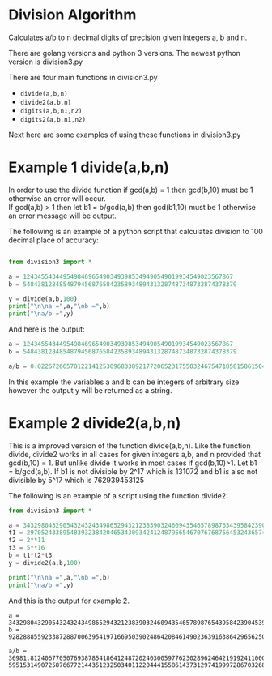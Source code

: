 # Division Algorithm
Calculates a/b to n decimal digits of precision given integers a, b and n.

There are golang versions and python 3 versions. The newest python version is division3.py

There are four main functions in division3.py
* ``` divide(a,b,n) ```
* ``` divide2(a,b,n) ```
* ``` digits(a,b,n1,n2) ```
* ``` digits2(a,b,n1,n2) ```

Next here are some examples of using these functions in division3.py

# Example 1 divide(a,b,n)
In order to use the divide function if gcd(a,b) = 1 then gcd(b,10) must be 1 otherwise an error will occur.  
If gcd(a,b) > 1 then let b1 = b/gcd(a,b) then gcd(b1,10) must be 1 otherwise an error message will be output.

The following is an example of a python script that calculates division to 100 decimal place of accuracy:

```python

from division3 import *

a = 1243455434495498469654903493985349490549019934549023567867
b = 54843812848548794568765842358934894313287487348732874378379

y = divide(a,b,100)
print("\n\na =",a,"\nb =",b)
print("\na/b =",y)
```

And here is the output:

```python
a = 1243455434495498469654903493985349490549019934549023567867 
b = 54843812848548794568765842358934894313287487348732874378379

a/b = 0.0226726657012214125309683389217720652317550324675471858158615046233657821289938566786269005119059332
```

In this example the variables a and b can be integers of arbitrary size however the output y will be returned as a string.

# Example 2 divide2(a,b,n)
This is a improved version of the function divide(a,b,n).  Like the function divide, divide2 works in all cases for given integers a,b, and n provided that gcd(b,10) = 1. But unlike divide it works in most cases if gcd(b,10)>1.  Let b1 = b/gcd(a,b).
If b1 is not divisible by 2^17 which is 131072 and b1 is also not divisible by 5^17 which is 762939453125

The following is an example of a script using the function divide2:

```python
from division3 import *

a = 34329804329054324324349865294321238390324609435465789876543958423904539076023134295647
t1 = 2970524338954839323842046534309342412487956546707676875645324365749
t2 = 2**11
t3 = 5**16
b = t1*t2*t3
y = divide2(a,b,100)

print("\n\na =",a,"\nb =",b)
print("\na/b =",y)
```

And this is the output for example 2.

```
a = 34329804329054324324349865294321238390324609435465789876543958423904539076023134295647 
b = 928288855923387288700639541971669503902486420846149023639163864296562500000000000

a/b = 36981.81240677050769387854186412487202403005977623028962464219192411000956034137055640905286098818
59515314907258766772144351232503401122044415586143731297419997286703268341777442322425678656601652434103
```




